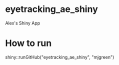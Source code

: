 # eyetracking_ae_shiny
Alex's Shiny App

# How to run
shiny::runGitHub("eyetracking_ae_shiny", "mjgreen")
